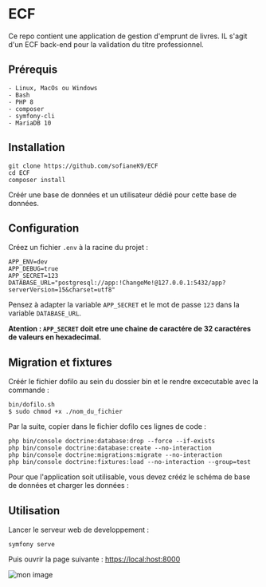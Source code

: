 # ECF

Ce repo contient une application de gestion d'emprunt de livres.
IL s'agit d'un ECF back-end pour la validation du titre professionnel.

## Prérequis
    - Linux, MacOs ou Windows 
    - Bash
    - PHP 8
    - composer
    - symfony-cli
    - MariaDB 10

## Installation

```
git clone https://github.com/sofianeK9/ECF
cd ECF
composer install
```

Créér une base de données et un utilisateur dédié pour cette base de données.

## Configuration

Créez un fichier `.env` à la racine du projet :

```
APP_ENV=dev
APP_DEBUG=true
APP_SECRET=123
DATABASE_URL="postgresql://app:!ChangeMe!@127.0.0.1:5432/app?serverVersion=15&charset=utf8"

```

Pensez à adapter la variable `APP_SECRET` et le mot de passe `123` dans la variable `DATABASE_URL`.

**Atention : `APP_SECRET` doit etre une chaine de caractére de 32 caractéres de valeurs en hexadecimal.**


## Migration et fixtures

Créér le fichier dofilo au sein du dossier bin et le rendre excecutable avec la commande :

```
bin/dofilo.sh
$ sudo chmod +x ./nom_du_fichier
```

Par la suite, copier dans le fichier dofilo ces lignes de code : 
```
php bin/console doctrine:database:drop --force --if-exists
php bin/console doctrine:database:create --no-interaction
php bin/console doctrine:migrations:migrate --no-interaction
php bin/console doctrine:fixtures:load --no-interaction --group=test
```
Pour que l'application soit utilisable, vous devez crééz le schéma de base de données et charger les données : 


## Utilisation

Lancer le serveur web de developpement :

```
symfony serve
```

Puis ouvrir la page suivante : [https://local:host:8000](https://local:host:8000)

![mon image]()

